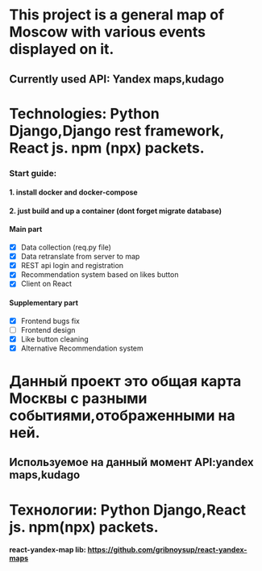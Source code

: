 # This project is a general map of Moscow with various events displayed on it.
## Currently used API: Yandex maps,kudago
# Technologies: Python Django,Django rest framework, React js. npm (npx) packets.

### Start guide:
#### 1. install docker and docker-compose
#### 2. just build and up a container (dont forget migrate database)
#### Main part
- [x] Data collection (req.py file)
- [x] Data retranslate from server to map
- [x] REST api login and registration
- [x] Recommendation system based on likes button
- [x] Client on React
#### Supplementary part
- [x] Frontend bugs fix
- [ ] Frontend design
- [x] Like button cleaning
- [x] Alternative Recommendation system
# Данный проект это общая карта Москвы с разными событиями,отображенными на ней.
## Используемое на данный момент API:yandex maps,kudago
# Технологии: Python Django,React js. npm(npx) packets.
#### react-yandex-map lib: https://github.com/gribnoysup/react-yandex-maps
